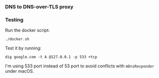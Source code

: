 ### DNS to DNS-over-TLS proxy

### Testing

Run the docker script:

`./docker.sh`

Test it by running:

`dig google.com -t A @127.0.0.1 -p 533 +tcp`

I'm using 533 port instead of 53 port to avoid conflicts with `mDnsResponder` under macOS.
